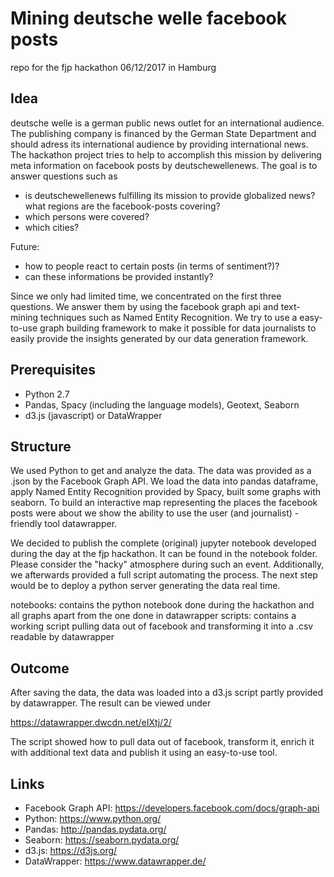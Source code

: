 # Mining deutsche welle facebook posts

repo for the fjp hackathon 06/12/2017 in Hamburg

## Idea

deutsche welle is a german public news outlet for an international audience. 
The publishing company is financed by the German State Department and should adress its international audience by providing international news.
The hackathon project tries to help to accomplish this mission by delivering meta information on facebook posts by deutschewellenews. The goal is to answer questions such as

* is deutschewellenews fulfilling its mission to provide globalized news? what regions are the facebook-posts covering?
* which persons were covered?
* which cities?

Future:
* how to people react to certain posts (in terms of sentiment?)?
* can these informations be provided instantly?

Since we only had limited time, we concentrated on the first three questions. We answer them by using the facebook graph api and text-mining techniques such as Named Entity Recognition. We try to use a easy-to-use graph building framework to make it possible for data journalists to easily provide the insights generated by our data generation framework.

## Prerequisites

* Python 2.7
* Pandas, Spacy (including the language models), Geotext, Seaborn
* d3.js (javascript) or DataWrapper

## Structure

We used Python to get and analyze the data. The data was provided as a .json by the Facebook Graph API. We load the data into pandas dataframe, apply Named Entity Recognition provided by Spacy, built some graphs with seaborn. To build an interactive map representing the places the facebook posts were about we show the ability to use the user (and journalist) -friendly tool datawrapper.

We decided to publish the complete (original) jupyter notebook developed during the day at the fjp hackathon. It can be found in the notebook folder. Please consider the "hacky" atmosphere during such an event. Additionally, we afterwards provided a full script automating the process. The next step would be to deploy a python server generating the data real time.

notebooks: contains the python notebook done during the hackathon and all graphs apart from the one done in datawrapper
scripts: contains a working script pulling data out of facebook and transforming it into a .csv readable by datawrapper

## Outcome

After saving the data, the data was loaded into a d3.js script partly provided by datawrapper.
The result can be viewed under

https://datawrapper.dwcdn.net/eIXtj/2/

The script showed how to pull data out of facebook, transform it, enrich it with additional text data and publish it using an easy-to-use tool.

## Links

* Facebook Graph API: https://developers.facebook.com/docs/graph-api
* Python: https://www.python.org/
* Pandas: http://pandas.pydata.org/
* Seaborn: https://seaborn.pydata.org/
* d3.js: https://d3js.org/
* DataWrapper: https://www.datawrapper.de/
